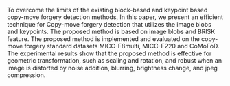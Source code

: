 To overcome the limits of the existing block-based and keypoint based copy-move forgery detection methods, In
this paper, we present an efficient technique for Copy-move forgery detection that utilizes the image
blobs and keypoints. The proposed method is based on image blobs and BRISK feature. The proposed method is implemented and
evaluated on the copy-move forgery standard datasets MICC-F8multi, MICC-F220 and CoMoFoD.
The experimental results show that the proposed method is effective for geometric transformation,
such as scaling and rotation, and robust when an image is distorted by noise addition, blurring,
brightness change, and jpeg compression.
